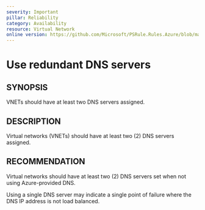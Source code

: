 ```yaml
---
severity: Important
pillar: Reliability
category: Availability
resource: Virtual Network
online version: https://github.com/Microsoft/PSRule.Rules.Azure/blob/main/docs/en/rules/Azure.VNET.SingleDNS.md
---
```


# Use redundant DNS servers

## SYNOPSIS

VNETs should have at least two DNS servers assigned.

## DESCRIPTION

Virtual networks (VNETs) should have at least two (2) DNS servers assigned.

## RECOMMENDATION

Virtual networks should have at least two (2) DNS servers set when not using Azure-provided DNS.

Using a single DNS server may indicate a single point of failure where the DNS IP address is not load balanced.
